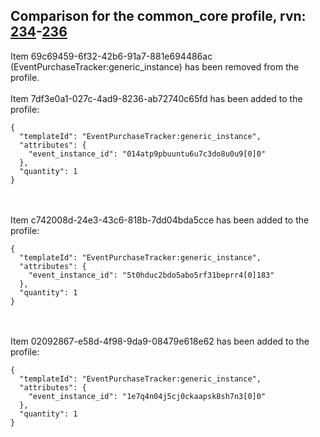 ## Comparison for the common_core profile, rvn: [234](https://github.com/PRO100KatYT/FortniteProfileRevisions/tree/main/profiles/common_core/234%20common_core.json)-[236](https://github.com/PRO100KatYT/FortniteProfileRevisions/tree/main/profiles/common_core/236%20common_core.json)

Item 69c69459-6f32-42b6-91a7-881e694486ac (EventPurchaseTracker:generic_instance) has been removed from the profile.
<br><br>
Item 7df3e0a1-027c-4ad9-8236-ab72740c65fd has been added to the profile:

```
{
  "templateId": "EventPurchaseTracker:generic_instance",
  "attributes": {
    "event_instance_id": "014atp9pbuuntu6u7c3do8u0u9[0]0"
  },
  "quantity": 1
}
```

<br><br>
Item c742008d-24e3-43c6-818b-7dd04bda5cce has been added to the profile:

```
{
  "templateId": "EventPurchaseTracker:generic_instance",
  "attributes": {
    "event_instance_id": "5t0hduc2bdo5abo5rf31beprr4[0]183"
  },
  "quantity": 1
}
```

<br><br>
Item 02092867-e58d-4f98-9da9-08479e618e62 has been added to the profile:

```
{
  "templateId": "EventPurchaseTracker:generic_instance",
  "attributes": {
    "event_instance_id": "1e7q4n04j5cj0ckaapsk8sh7n3[0]0"
  },
  "quantity": 1
}
```

<br><br>
